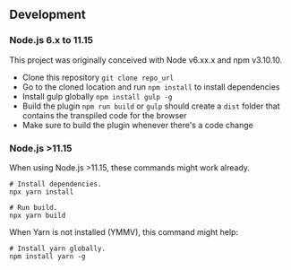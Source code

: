 ## Development

### Node.js 6.x to 11.15
This project was originally conceived with Node v6.xx.x and npm v3.10.10.

 * Clone this repository
    ```git clone repo_url```
 * Go to the cloned location and run 
    `npm install` to install dependencies
 * Install gulp globally
    `npm install gulp -g`
 * Build the plugin
    `npm run build` or `gulp` should create a `dist` folder that contains the transpiled code for the browser
  * Make sure to build the plugin whenever there's a code change

### Node.js >11.15
When using Node.js >11.15, these commands might work already.
```
# Install dependencies.
npx yarn install

# Run build.
npx yarn build
```

When Yarn is not installed (YMMV), this command might help:
```
# Install yarn globally.
npm install yarn -g
```
